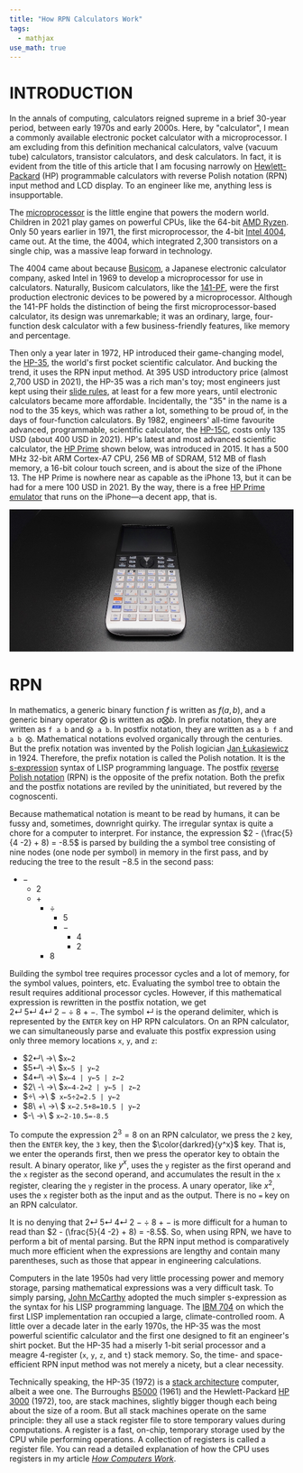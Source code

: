 ```yaml
---
title: "How RPN Calculators Work"
tags:
  - mathjax
use_math: true
---
```


# INTRODUCTION

In the annals of computing, calculators reigned supreme in a brief 30-year period, between early 1970s and early 2000s. Here, by "calculator", I mean a commonly available electronic pocket calculator with a microprocessor. I am excluding from this definition mechanical calculators, valve (vacuum tube) calculators, transistor calculators, and desk calculators. In fact, it is evident from the title of this article that I am focusing narrowly on [Hewlett-Packard](https://en.wikipedia.org/wiki/Hewlett-Packard) (HP) programmable calculators with reverse Polish notation (RPN) input method and LCD display. To an engineer like me, anything less is insupportable.

The [microprocessor](https://en.wikipedia.org/wiki/Microprocessor) is the little engine that powers the modern world. Children in 2021 play games on powerful CPUs, like the 64-bit [AMD Ryzen](https://www.amd.com/en/processors/ryzen). Only 50 years earlier in 1971, the first microprocessor, the 4-bit [Intel 4004](https://en.wikipedia.org/wiki/Intel_4004), came out. At the time, the 4004, which integrated 2,300 transistors on a single chip, was a massive leap forward in technology.

The 4004 came about because [Busicom](https://en.wikipedia.org/wiki/Busicom), a Japanese electronic calculator company, asked Intel in 1969 to develop a microprocessor for use in calculators. Naturally, Busicom calculators, like the [141-PF](http://www.vintagecalculators.com/html/busicom_141-pf.html), were the first production electronic devices to be powered by a microprocessor. Although the 141-PF holds the distinction of being the first microprocessor-based calculator, its design was unremarkable; it was an ordinary, large, four-function desk calculator with a few business-friendly features, like memory and percentage.

Then only a year later in 1972, HP introduced their game-changing model, the [HP-35](https://www.hpmuseum.org/hp35.htm), the world's first pocket scientific calculator. And bucking the trend, it uses the RPN input method. At 395 USD introductory price (almost 2,700 USD in 2021), the HP-35 was a rich man's toy; most engineers just kept using their [slide rules](HowSlideRulesWork.md), at least for a few more years, until electronic calculators became more affordable. Incidentally, the "35" in the name is a nod to the 35 keys, which was rather a lot, something to be proud of, in the days of four-function calculators. By 1982, engineers' all-time favourite advanced, programmable, scientific calculator, the [HP-15C](https://www.hpmuseum.org/hp15.htm), costs only 135 USD (about 400 USD in 2021). HP's latest and most advanced scientific calculator, the [HP Prime](https://en.wikipedia.org/wiki/HP_Prime) shown below, was introduced in 2015. It has a 500 MHz 32-bit ARM Cortex-A7 CPU, 256 MB of SDRAM, 512 MB of flash memory, a 16-bit colour touch screen, and is about the size of the iPhone 13. The HP Prime is nowhere near as capable as the iPhone 13, but it can be had for a mere 100 USD in 2021. By the way, there is a free [HP Prime emulator](https://apps.apple.com/us/app/hp-prime-lite/id1208226883) that runs on the iPhone—a decent app, that is.

![HP Prime](./figures/HPcalculators/DSC00210.JPG)

# RPN

In mathematics, a generic binary function $f$ is written as $f(a, b)$, and a generic binary operator $\bigotimes$ is written as $a \bigotimes b$. In prefix notation, they are written as `f a b` and `⨂ a b`. In postfix notation, they are written as `a b f` and `a b ⨂`. Mathematical notations evolved organically through the centuries. But the prefix notation was invented by the Polish logician [Jan Łukasiewicz](https://en.wikipedia.org/wiki/Jan_%C5%81ukasiewicz) in 1924. Therefore, the prefix notation is called the Polish notation. It is the [s-expression](https://en.wikipedia.org/wiki/S-expression) syntax of LISP programming language. The postfix [reverse Polish notation](https://en.wikipedia.org/wiki/Reverse_Polish_notation) (RPN) is the opposite of the prefix notation. Both the prefix and the postfix notations are reviled by the uninitiated, but revered by the cognoscenti.

Because mathematical notation is meant to be read by humans, it can be fussy and, sometimes, downright quirky. The irregular syntax is quite a chore for a computer to interpret. For instance, the expression $2 - (\frac{5}{4 -2} + 8) = -8.5$ is parsed by building the a symbol tree consisting of nine nodes (one node per symbol) in memory in the first pass, and by reducing the tree to the result $-8.5$ in the second pass:

- $-$
  - $2$
  - $+$
    - $÷$
      - $5$
      - $-$
        - $4$
        - $2$
    - $8$

Building the symbol tree requires processor cycles and a lot of memory, for the symbol values, pointers, etc. Evaluating the symbol tree to obtain the result requires additional processor cycles. However, if this mathematical expression is rewritten in the postfix notation, we get $2↵\ 5↵\ 4↵\ 2\ -\ ÷\ 8\ +\ -$. The symbol $↵$ is the operand delimiter, which is represented by the `ENTER` key on HP RPN calculators. On an RPN calculator, we can simultaneously parse and evaluate this postfix expression using only three memory locations `x`, `y`, and `z`:

- $2↵\ →\ $`x←2`
- $5↵\ →\ $`x←5 | y←2`
- $4↵\ →\ $`x←4 | y←5 | z←2`
- $2\ -\ →\ $`x←4-2=2 | y←5 | z←2`
- $÷\ →\ $` x←5÷2=2.5 | y←2`
- $8\ +\ →\ $ `x←2.5+8=10.5 | y←2`
- $-\ →\ $ `x←2-10.5=-8.5`

To compute the expression $2^3 = 8$ on an RPN calculator, we press the `2` key, then the `ENTER` key, the `3` key, then the $\color{darkred}{y^x}$ key. That is, we enter the operands first, then we press the operator key to obtain the result. A binary operator, like $y^x$, uses the `y` register as the first operand and the `x` register as the second operand, and accumulates the result in the `x` register, clearing the `y` register in the process. A unary operator, like $x^2$, uses the `x` register both as the input and as the output. There is no `=` key on an RPN calculator.

It is no denying that $2↵\ 5↵\ 4↵\ 2\ -\ ÷\ 8\ +\ -$ is more difficult for a human to read than $2 - (\frac{5}{4 -2} + 8) = -8.5$. So, when using RPN, we have to perform a bit of mental parsing. But the RPN input method is comparatively much more efficient when the expressions are lengthy and contain many parentheses, such as those that appear in engineering calculations.

Computers in the late 1950s had very little processing power and memory storage, parsing mathematical expressions was a very difficult task. To simply parsing, [John McCarthy](https://en.wikipedia.org/wiki/John_McCarthy_(computer_scientist)) adopted the much simpler s-expression as the syntax for his LISP programming language. The [IBM 704](http://www.columbia.edu/cu/computinghistory/704.html) on which the first LISP implementation ran occupied a large, climate-controlled room. A little over a decade later in the early 1970s, the HP-35 was the most powerful scientific calculator and the first one designed to fit an engineer's shirt pocket. But the HP-35 had a miserly 1-bit serial processor and a meagre 4-register (`x`, `y`, `z`, and `t`) stack memory. So, the time- and space-efficient RPN input method was not merely a nicety, but a clear necessity.

Technically speaking, the HP-35 (1972) is a [stack architecture](https://en.wikipedia.org/wiki/Stack_machine) computer, albeit a wee one. The Burroughs [B5000](http://www.retrocomputingtasmania.com/home/projects/burroughs-b5500/b5000_b5500_gallery) (1961) and the Hewlett-Packard [HP 3000](http://www.hpmuseum.net/display_item.php?hw=100) (1972), too, are stack machines, slightly bigger though each being about the size of a room. But all stack machines operate on the same principle: they all use a stack register file to store temporary values during computations. A register is a fast, on-chip, temporary storage used by the CPU while performing operations. A collection of registers is called a register file. You can read a detailed explanation of how the CPU uses registers in my article *[How Computers Work](HowComputersWork.md)*.
